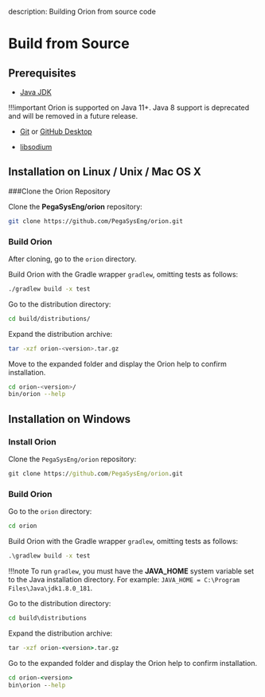 description: Building Orion from source code
<!--- END of page meta data -->

# Build from Source

## Prerequisites

* [Java JDK](http://www.oracle.com/technetwork/java/javase/downloads/index.html)

!!!important
    Orion is supported on Java 11+. Java 8 support is deprecated and will be removed in a future release.

* [Git](https://git-scm.com/downloads) or [GitHub Desktop](https://desktop.github.com/)

* [libsodium](Dependencies.md)

## Installation on Linux / Unix / Mac OS X

###Clone the Orion Repository

Clone the **PegaSysEng/orion** repository:

```bash
git clone https://github.com/PegaSysEng/orion.git
```

### Build Orion

After cloning, go to the `orion` directory.

Build Orion with the Gradle wrapper `gradlew`, omitting tests as follows:

```bash
./gradlew build -x test
```

Go to the distribution directory: 
```bash
cd build/distributions/
```

Expand the distribution archive: 
```bash
tar -xzf orion-<version>.tar.gz
```

Move to the expanded folder and display the Orion help to confirm installation. 
````bash
cd orion-<version>/
bin/orion --help
````

## Installation on Windows

### Install Orion

Clone the `PegaSysEng/orion` repository:

```bat
git clone https://github.com/PegaSysEng/orion.git
```

### Build Orion

Go to the `orion` directory:

```bat
cd orion
```

Build Orion with the Gradle wrapper `gradlew`, omitting tests as follows:

```bat
.\gradlew build -x test
```

!!!note
    To run `gradlew`, you must have the **JAVA_HOME** system variable set to the Java installation directory.
    For example: `JAVA_HOME = C:\Program Files\Java\jdk1.8.0_181`.

Go to the distribution directory: 
```bat
cd build\distributions
```

Expand the distribution archive: 
```bat
tar -xzf orion-<version>.tar.gz
```

Go to the expanded folder and display the Orion help to confirm installation. 
```bat
cd orion-<version>
bin\orion --help
```
